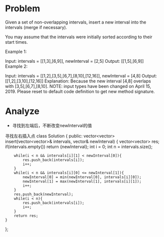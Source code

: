 # Problem
Given a set of non-overlapping intervals, insert a new interval into the intervals (merge if necessary).

You may assume that the intervals were initially sorted according to their start times.

Example 1:

Input: intervals = [[1,3],[6,9]], newInterval = [2,5]
Output: [[1,5],[6,9]]
Example 2:

Input: intervals = [[1,2],[3,5],[6,7],[8,10],[12,16]], newInterval = [4,8]
Output: [[1,2],[3,10],[12,16]]
Explanation: Because the new interval [4,8] overlaps with [3,5],[6,7],[8,10].
NOTE: input types have been changed on April 15, 2019. Please reset to default code definition to get new method signature.

# Analyze
- 寻找到左端后，不断改变newInterval的值

寻找左右插入点
class Solution {
public:
    vector<vector<int>> insert(vector<vector<int>>& intervals, vector<int>& newInterval) {
        vector<vector<int>> res;
        if(intervals.empty()) return {newInterval};
        int i = 0;
        int n = intervals.size();


        while(i < n && intervals[i][1] < newInterval[0]){
            res.push_back(intervals[i]);
            i++;
        }
        while(i < n && intervals[i][0] <= newInterval[1]){
            newInterval[0] = min(newInterval[0], intervals[i][0]);
            newInterval[1] = max(newInterval[1], intervals[i][1]);
            i++;
        }
        res.push_back(newInterval);
        while(i < n){
            res.push_back(intervals[i]);
            i++;
        }
        return res;
    }
};
